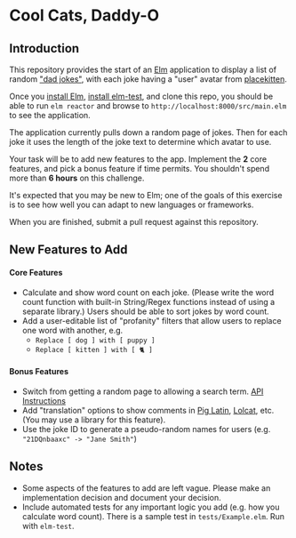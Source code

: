 # Cool Cats, Daddy-O

## Introduction

This repository provides the start of an [Elm](https://guide.elm-lang.org/) application to display a list of random ["dad jokes"](https://icanhazdadjoke.com), with each joke having a "user" avatar from [placekitten](https://placekitten.com).

Once you [install Elm](https://guide.elm-lang.org/install.html), [install elm-test](https://github.com/elm-explorations/test), and clone this repo, you should be able to run `elm reactor` and browse to `http://localhost:8000/src/main.elm` to see the application.

The application currently pulls down a random page of jokes. Then for each joke it uses the length of the joke text to determine which avatar to use.

Your task will be to add new features to the app.
Implement the **2** core features, and pick a bonus feature if time permits.
You shouldn't spend more than **6 hours** on this challenge.

It's expected that you may be new to Elm; one of the goals of this exercise is to see how well you can adapt to new languages or frameworks.

When you are finished, submit a pull request against this repository.

## New Features to Add

#### Core Features

* Calculate and show word count on each joke. (Please write the word count function with built-in String/Regex functions instead of using a separate library.) Users should be able to sort jokes by word count.
* Add a user-editable list of "profanity" filters that allow users to replace one word with another, e.g.
  * `Replace [ dog ] with [ puppy ]`
  * `Replace [ kitten ] with [ 🐈 ]`

#### Bonus Features

* Switch from getting a random page to allowing a search term. [API Instructions](https://icanhazdadjoke.com/api#search-for-dad-jokes)
* Add "translation" options to show comments in [Pig Latin](https://lingojam.com/PigLatinTranslator), [Lolcat](http://speaklolcat.com/), etc. (You may use a library for this feature).
* Use the joke ID to generate a pseudo-random names for users (e.g. `"21DQnbaaxc" -> "Jane Smith"`)

## Notes

* Some aspects of the features to add are left vague. Please make an implementation decision and document your decision.
* Include automated tests for any important logic you add (e.g. how you calculate word count). There is a sample test in `tests/Example.elm`. Run with `elm-test`.
